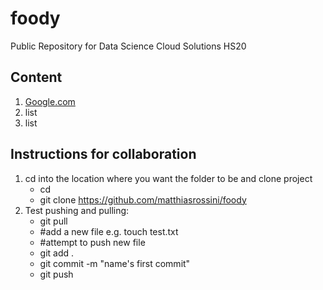 # foody
Public Repository for Data Science Cloud Solutions HS20 

## Content
1. [Google.com](www.google.com)
2. list
3. list 

## Instructions for collaboration
1. cd into the location where you want the folder to be and clone project
	- cd <desired location>
	- git clone https://github.com/matthiasrossini/foody 
2. Test pushing and pulling:
	- git pull
	- #add a new file e.g. touch test.txt
	- #attempt to push new file
	- git add . 
	- git commit -m "name's first commit"
	- git push 